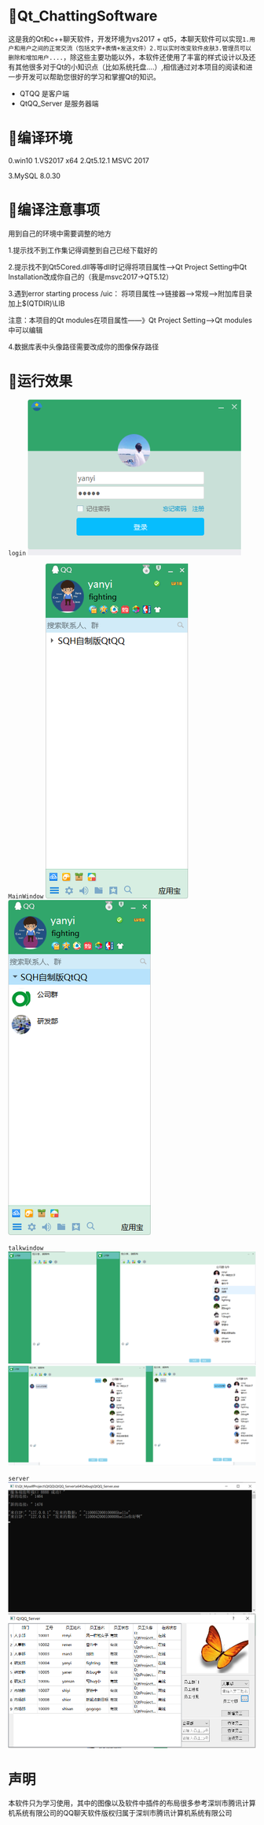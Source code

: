 # 🚀Qt_ChattingSoftware
这是我的Qt和c++聊天软件，开发环境为vs2017 + qt5，本聊天软件可以实现`1.用户和用户之间的正常交流（包括文字+表情+发送文件）2.可以实时改变软件皮肤3.管理员可以删除和增加用户....`，除这些主要功能以外，本软件还使用了丰富的样式设计以及还有其他很多对于Qt的小知识点（比如系统托盘....）,相信通过对本项目的阅读和进一步开发可以帮助您很好的学习和掌握Qt的知识。

- QTQQ 是客户端
- QtQQ_Server 是服务器端

# 🍎编译环境

0.win10
1.VS2017 x64
2.Qt5.12.1 MSVC 2017

3.MySQL 8.0.30

# 🎂编译注意事项
用到自己的环境中需要调整的地方

1.提示找不到工作集记得调整到自己已经下载好的

2.提示找不到Qt5Cored.dll等等dll时记得将项目属性——>Qt Project Setting中Qt Installation改成你自己的（我是msvc2017->QT5.12）

3.遇到error starting process /uic：
将项目属性——>链接器——>常规——>附加库目录加上$(QTDIR)\LIB

注意：本项目的Qt modules在项目属性——》Qt Project Setting——>Qt modules中可以编辑

4.数据库表中头像路径需要改成你的图像保存路径

# 🌰运行效果
`login`
![](qtqq_images/login.png)

`MainWindow`
![](qtqq_images/mainwindow.png)
![](qtqq_images/mainwindow1.png)

`talkwindow`
![](qtqq_images/talkwindow.png)
![](qtqq_images/talkwindow1.png)

`server`
![](qtqq_images/server.png)
![](qtqq_images/server1.png)

# 声明
本软件只为学习使用，其中的图像以及软件中插件的布局很多参考深圳市腾讯计算机系统有限公司的QQ聊天软件版权归属于深圳市腾讯计算机系统有限公司
